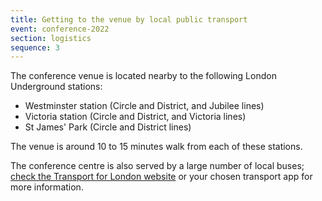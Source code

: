 ```yaml
---
title: Getting to the venue by local public transport
event: conference-2022
section: logistics
sequence: 3
---
```


The conference venue is located nearby to the following London Underground stations:

- Westminster station (Circle and District, and Jubilee lines)
- Victoria station (Circle and District, and Victoria lines)
- St James' Park (Circle and District lines)

The venue is around 10 to 15 minutes walk from each of these stations.

The conference centre is also served by a large number of local buses; [check the Transport for London website](//www.tfl.gov.uk) or your chosen transport app for more information.  